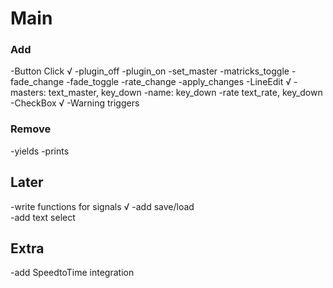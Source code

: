 # Main

### Add

-Button Click   √
    -plugin_off 
    -plugin_on
    -set_master
    -matricks_toggle
    -fade_change
    -fade_toggle
    -rate_change
    -apply_changes
-LineEdit       √
    -masters: text_master, key_down
    -name: key_down
    -rate text_rate, key_down
-CheckBox       √
-Warning triggers

### Remove

-yields
-prints

## Later

-write functions for signals         √
-add save/load  
-add text select

## Extra

-add SpeedtoTime integration
